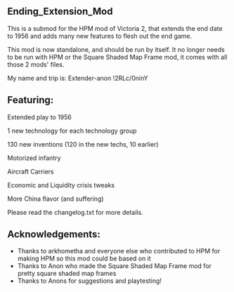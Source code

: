 ## Ending_Extension_Mod
This is a submod for the HPM mod of Victoria 2, that extends the end date to 1956 and adds many new features to flesh out the end game. 

This mod is now standalone, and should be run by itself. It no longer needs to be run with HPM or the Square Shaded Map Frame mod, it comes with all those 2 mods' files.

My name and trip is: Extender-anon !2RLc/0ninY 

## Featuring:

Extended play to 1956

1 new technology for each technology group

130 new inventions (120 in the new techs, 10 earlier)

Motorized infantry

Aircraft Carriers

Economic and Liquidity crisis tweaks

More China flavor (and suffering)

Please read the changelog.txt for more details.

## Acknowledgements:

* Thanks to arkhometha and everyone else who contributed to HPM for making HPM so this mod could be based on it
* Thanks to Anon who made the Square Shaded Map Frame mod for pretty square shaded map frames
* Thanks to Anons for suggestions and playtesting!
